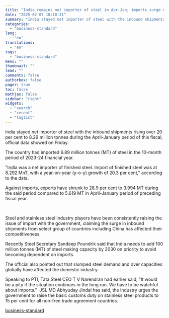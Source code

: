 ```yaml
---
title: "India remains net importer of steel in Apr-Jan; imports surge over 20%"
date: "2025-02-07 18:10:31"
summary: "India stayed net importer of steel with the inbound shipments rising over 20 per cent to 8.29 million tonnes during the April-January period of this fiscal, official data showed on Friday. The country had imported 6.89 million tonnes (MT) of steel in the 10-month period of 2023-24 financial year. \"India..."
categories:
  - "business-standard"
lang:
  - "en"
translations:
  - "en"
tags:
  - "business-standard"
menu: ""
thumbnail: ""
lead: ""
comments: false
authorbox: false
pager: true
toc: false
mathjax: false
sidebar: "right"
widgets:
  - "search"
  - "recent"
  - "taglist"
---
```


India stayed net importer of steel with the inbound shipments rising over 20 per cent to 8.29 million tonnes during the April-January period of this fiscal, official data showed on Friday.

The country had imported 6.89 million tonnes (MT) of steel in the 10-month period of 2023-24 financial year.

"India was a net importer of finished steel. Import of finished steel was at 8.292 MnT, with a year-on-year (y-o-y) growth of 20.3 per cent," according to the data.

Against imports, exports have shrunk to 28.9 per cent to 3.994 MT during the said period compared to 5.619 MT in April-January period of preceding fiscal year.

 

Steel and stainless steel industry players have been consistently raising the issue of import with the government, claiming the surge in inbound shipments from select group of countries including China has affected their competitiveness.

Recently Steel Secretary Sandeep Poundrik said that India needs to add 100 million tonnes (MT) of steel making capacity by 2030 on priority to avoid becoming dependent on imports.

The official also pointed out that slumped steel demand and over capacities globally have affected the domestic industry.

Speaking to PTI, Tata Steel CEO T V Narendran had earlier said, "It would be a pity if the situation continues in the long run. We have to be watchful about imports." 
JSL MD Abhyuday Jindal has said, the industry urges the government to raise the basic customs duty on stainless steel products to 15 per cent for all non-free trade agreement countries.

[business-standard](https://www.business-standard.com/industry/news/india-remains-net-importer-of-steel-in-apr-jan-imports-surge-over-20-125020700908_1.html)
